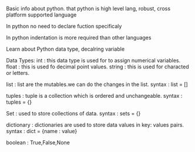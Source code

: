 Basic info about python. that python is high level lang, robust, cross platform supported language

In python no need to declare fuction specificaly 

In python indentation is more required than other languages

Learn about Python data type, decalring variable 

Data Types: int : this data type is used for to assign numerical variables. float : this is used fo decimal point values. string : this is used for characted or letters.

list : list are the mutables.we can do the changes in the list. syntax : list = []

tuples : tuple is a collection which is ordered and unchangeable. syntax : tuples = {}

Set : used to store collections of data. syntax : sets = {}

dictionary : dictionaries are used to store data values in key: values pairs. syntax : dict = {name : value}

boolean : True,False,None
